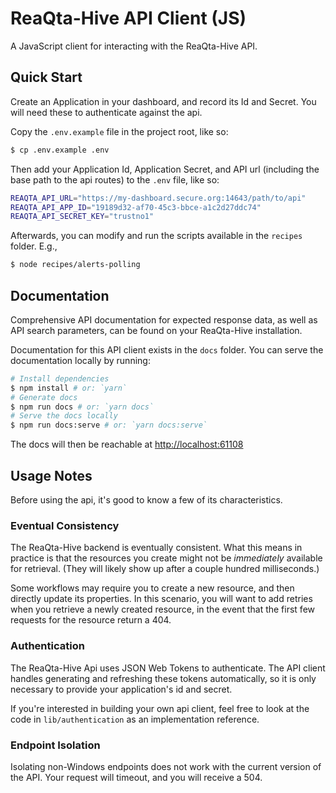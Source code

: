 <h1 class="h1-readme">ReaQta-Hive API Client (JS)</h1>

A JavaScript client for interacting with the ReaQta-Hive API.

## Quick Start

Create an Application in your dashboard, and record its Id and Secret. You will need these to authenticate against the api.

Copy the `.env.example` file in the project root, like so:
```sh
$ cp .env.example .env
```

Then add your Application Id, Application Secret, and API url (including the base path to the api routes) to the `.env` file, like so:

```sh
REAQTA_API_URL="https://my-dashboard.secure.org:14643/path/to/api"
REAQTA_API_APP_ID="19189d32-af70-45c3-bbce-a1c2d27ddc74"
REAQTA_API_SECRET_KEY="trustno1"
```

Afterwards, you can modify and run the scripts available in the `recipes` folder. E.g.,

```sh
$ node recipes/alerts-polling
```

## Documentation

Comprehensive API documentation for expected response data, as well as API search parameters, can be found on your ReaQta-Hive installation.

Documentation for this API client exists in the `docs` folder. You can serve the documentation locally by running:

```sh
# Install dependencies
$ npm install # or: `yarn`
# Generate docs
$ npm run docs # or: `yarn docs`
# Serve the docs locally
$ npm run docs:serve # or: `yarn docs:serve`
```

The docs will then be reachable at [http://localhost:61108]()

## Usage Notes

Before using the api, it's good to know a few of its characteristics.

### Eventual Consistency

The ReaQta-Hive backend is eventually consistent. What this means in practice is that the resources you create might not be *immediately* available for retrieval. (They will likely show up after a couple hundred milliseconds.)

Some workflows may require you to create a new resource, and then directly update its properties. In this scenario, you will want to add retries when you retrieve a newly created resource, in the event that the first few requests for the resource return a 404.

### Authentication

The ReaQta-Hive Api uses JSON Web Tokens to authenticate. The API client handles generating and refreshing these tokens automatically, so it is only necessary to provide your application's id and secret.

If you're interested in building your own api client, feel free to look at the code in `lib/authentication` as an implementation reference.

### Endpoint Isolation

Isolating non-Windows endpoints does not work with the current version of the API. Your request will timeout, and you will receive a 504.
